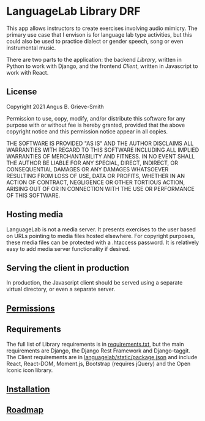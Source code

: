 # LanguageLab Library DRF

This app allows instructors to create exercises involving audio mimicry.  The
primary use case that I envison is for language lab type activities, but this
could also be used to practice dialect or gender speech, song or even
instrumental music.

There are two parts to the application: the backend *Library*, written in Python
to work with Django, and the frontend *Client*, written in Javascript to work
with React.

## License

Copyright 2021 Angus B. Grieve-Smith

Permission to use, copy, modify, and/or distribute this software for any purpose
with or without fee is hereby granted, provided that the above copyright notice
and this permission notice appear in all copies.

THE SOFTWARE IS PROVIDED "AS IS" AND THE AUTHOR DISCLAIMS ALL WARRANTIES WITH
REGARD TO THIS SOFTWARE INCLUDING ALL IMPLIED WARRANTIES OF MERCHANTABILITY AND
FITNESS. IN NO EVENT SHALL THE AUTHOR BE LIABLE FOR ANY SPECIAL, DIRECT,
INDIRECT, OR CONSEQUENTIAL DAMAGES OR ANY DAMAGES WHATSOEVER RESULTING FROM LOSS
OF USE, DATA OR PROFITS, WHETHER IN AN ACTION OF CONTRACT, NEGLIGENCE OR OTHER
TORTIOUS ACTION, ARISING OUT OF OR IN CONNECTION WITH THE USE OR PERFORMANCE OF
THIS SOFTWARE.

## Hosting media

LanguageLab is not a media server.  It presents exercises to the user based on
URLs pointing to media files hosted elsewhere.  For copyright purposes, these
media files can be protected with a .htaccess password.  It is relatively easy
to add media server functionality if desired.

## Serving the client in production

In production, the Javascript client should be served using a separate virtual
directory, or even a separate server.

## [Permissions](permissions.md)

## Requirements

The full list of Library requirements is in [requirements.txt](requirements.txt),
but the main requirements are Django, the Django Rest Framework and
Django-taggit.  The Client requirements are in
[languagelab/static/package.json](/languagelab/static/package.json)
and include React, React-DOM, Moment.js, Bootstrap (requires jQuery) and the
Open Iconic icon library.

## [Installation](install.md)
## [Roadmap](roadmap.md)
